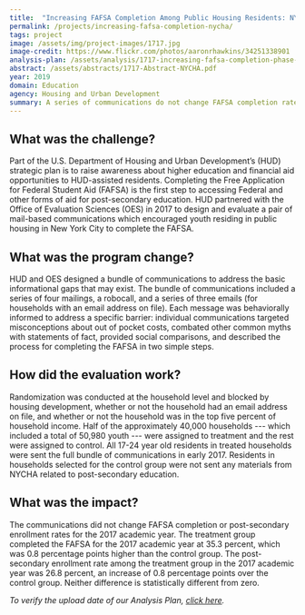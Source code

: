 ```yaml
---
title:  "Increasing FAFSA Completion Among Public Housing Residents: NYCHA"
permalink: /projects/increasing-fafsa-completion-nycha/
tags: project  
image: /assets/img/project-images/1717.jpg  
image-credit: https://www.flickr.com/photos/aaronrhawkins/34251338901
analysis-plan: /assets/analysis/1717-increasing-fafsa-completion-phase-2.pdf
abstract: /assets/abstracts/1717-Abstract-NYCHA.pdf
year: 2019  
domain: Education
agency: Housing and Urban Development
summary: A series of communications do not change FAFSA completion rates
---
```

## What was the challenge?

Part of the U.S. Department of Housing and Urban Development’s (HUD) strategic plan is to raise awareness about higher education and financial aid opportunities to HUD-assisted residents. Completing the Free Application for Federal Student Aid (FAFSA) is the first step to accessing Federal and other forms of aid for post-secondary education. HUD partnered with the Office of Evaluation Sciences (OES) in 2017 to design and evaluate a pair of mail-based communications which encouraged youth residing in public housing in New York City to complete the FAFSA.

## What was the program change?

HUD and OES designed a bundle of communications to address the basic informational gaps that may exist. The bundle of communications included  a series of four mailings, a robocall, and a series of three emails (for households with an email address on file). Each message was behaviorally informed to address a specific barrier: individual communications targeted misconceptions about out of pocket costs, combated other common myths with statements of fact, provided social comparisons, and described the process for completing the FAFSA in two simple steps.

## How did the evaluation work?

Randomization was conducted at the household level and blocked by housing development, whether or not the household had an email address on file, and whether or not the household was in the top five percent of household income. Half of the approximately 40,000 households --- which included a total of 50,980 youth --- were assigned to treatment and the rest were assigned to control. All 17-24 year old residents in treated households were sent the full bundle of communications in early 2017. Residents in households selected for the control group were not sent any materials from NYCHA related to post-secondary education.

## What was the impact?

The communications did not change FAFSA completion or post-secondary enrollment rates for the 2017 academic year. The treatment group completed the FAFSA for the 2017 academic year at 35.3 percent, which was 0.8 percentage points higher than the control group. The post-secondary enrollment rate among the treatment group in the 2017 academic year was 26.8 percent, an increase of 0.8 percentage points over the control group. Neither difference is statistically different from zero. 

<i>To verify the upload date of our Analysis Plan, <a href="https://github.com/gsa-oes/office-of-evaluation-sciences/commits/master/assets/analysis/1717-increasing-fafsa-completion-phase-2.pdf">click here</a>.</i>
